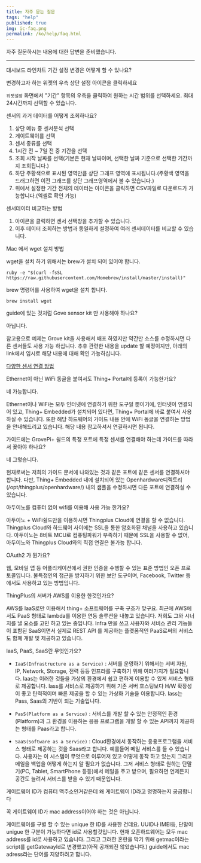 ```yaml
---
title: 자주 묻는 질문
tags: "help"
published: true
img: ic-faq.png
permalink: /ko/help/faq.html
---
```


자주 질문하시는 내용에 대한 답변을 준비했습니다.

---

<p class="dwfqExpand">  대시보드 라인차트 기간 설정 변경은 어떻게 할 수 있나요?</p>

변경하고자 하는 위젯의 우측 상단 <i class="fa fa-cog fa-lg"></i> 설정 아이콘을 클릭하세요

`위젯설정` 화면에서 "기간" 항목의 우측을 클릭하여 원하는 시간 범위를 선택하세요. 최대 24시간까지 선택할 수 있습니다.

<p class="dwfqExpand2"></p>

<p class="dwfqExpand"> 센서의 과거 데이터를 어떻게 조회하나요?</p>

1. 상단 메뉴 중 <i class="fa fd-menu_analysis fa-lg"></i> 센서분석 선택
2. 게이트웨이를 선택
3. 센서 종류를 선택
4. 1시간 전 ~ 7일 전 중 기간을 선택
5. 조회 시작 날짜를 선택(기본은 현재 날짜이며, 선택한 날짜 기준으로 선택한 기간까지 조회됩니다.)
6. 하단 주황색으로 표시된 영역만큼 상단 그래프 영역에 표시됩니다.(주황색 영역을 드래그하면 이전 그래프를 상단 그래프영역에서 볼 수 있습니다.)
7. 위에서 설정한 기간 전체의 데이터는 <i class="fa fa-fw fa-download fa-lg"></i> 아이콘을 클릭하면 CSV파일로 다운로드가 가능합니다.(엑셀로 확인 가능)

<p class="dwfqExpand2"></p>

<p class="dwfqExpand"> 센서데이터 비교하는 방법</p>

1. <i class="fa fa-fw fa-plus fa-lg"></i> 아이콘을 클릭하면 센서 선택창을 추가할 수 있습니다.
2. 이후 데이터 조회하는 방법과 동일하게 설정하여 여러 센서데이터를 비교할 수 있습니다.

<p class="dwfqExpand2"></p>

<div id='install_wget'></div>
<p class="dwfqExpand"> Mac 에서 wget 설치 방법</p>

wget을 설치 하기 위해서는 brew가 설치 되어 있어야 합니다.  
 
```
ruby -e "$(curl -fsSL https://raw.githubusercontent.com/Homebrew/install/master/install)"
```

brew 명령어를 사용하여 wget을 설치 합니다.  
 
```
brew install wget
```

<p class="dwfqExpand2"></p>

<p class="dwfqExpand"> guide에 있는 것처럼 Gove sensor kit 만 사용해야 하나요? </p>

아닙니다. 

참고용으로 예제는 Grove kit을 사용해서 배포 하였지만 약간만 소스를 수정하시면 다른 센서들도 사용 가능 하십니다.
추후 관련한 내용을 update 할 예정이지만, 아래의 link에서 임시로 해당 내용에 대해 확인 가능하십니다.

[다양한 센서 연결 방법](https://docs.google.com/document/d/1gk1RsXvfbD9eOiHQblpBcIgyJ7cYqb9pHqNSgId1s7U/edit)

<p class="dwfqExpand2"></p>

<p class="dwfqExpand"> Ethernet이 아닌 WiFi 동글을 붙여서도 Thing+ Portal에 등록이 가능한가요?</p>

네 가능합니다. 

Ethernet이나 WiFi는 모두 인터넷에 연결하기 위한 도구일 뿐이기에, 인터넷이 연결되어 있고, Thing+ Embedded가 설치되어 있다면, Thing+ Portal에 바로 붙여서 사용하실 수 있습니다. 
또한 해당 하드웨어의 가이드 내용 안에 WiFi 동글을 연결하는 방법을 안내해드리고 있습니다. 
해당 내용 참고하셔서 연결하시면 됩니다.

<p class="dwfqExpand2"></p>

<p class="dwfqExpand"> 가이드에는 GrovePi+ 쉴드의 특정 포트에 특정 센서를 연결해야 하는데 가이드를 따라서 꽂아야 하나요? </p>

네 그렇습니다.

현재로써는 저희의 가이드 문서에 나와있는 것과 같은 포트에 같은 센서를 연결하셔야 합니다. 
다만, Thing+ Embedded 내에 설치되어 있는 Openhardware디렉토리(/opt/thingplus/openhardware/) 내의 샘플을 수정하시면 다른 포트에 연결하실 수 있습니다.

<p class="dwfqExpand2"></p>

<p class="dwfqExpand"> 아두이노를 컴퓨터 없이 wifi를 이용해 사용 가능 한가요?</p>

아두이노 + WiFi쉴드만을 이용하시면 Thingplus Cloud에 연결을 할 수 없습니다.
Thingplus Cloud와 하드웨어 사이에는 SSL을 통한 암호화된 채널을 사용하고 있습니다.
아두이노는 8비트 MCU로 컴퓨팅파워가 부족하기 때문에 SSL을 사용할 수 없어, 아두이노와 Thingplus Cloud와의 직접 연결은 불가능 합니다.

<p class="dwfqExpand2"></p>

<p class="dwfqExpand"> OAuth2 가 뭔가요?</p>

웹, 모바일 앱 등 어플리케이션에서 권한 인증을 수행할 수 있는 표준 방법인 오픈 프로토콜입니다. 
불특정인의 접근을 방지하기 위한 보안 도구이며, Facebook, Twitter 등에서도 사용하고 있는 방법입니다.

<p class="dwfqExpand2"></p>

<p class="dwfqExpand"> ThingPlus의 서버가 AWS를 이용한 한것인가요? </p>

AWS를 IaaS로만 이용해서 thing+ 소프트웨어를 구축 구조가 맞구요. 
최근에 AWS에서도 PaaS 형태로 lambda를 이용한 연동 솔루션을 내놓고 있습니다. 
저희도 그와 시너지를 낼 요소를 고민 하고 있는 중입니다. 
Infra 만을 쓰고 사용자와 서비스 관리 기능들이 포함된 SaaS이면서 실제로 REST API 를 제공하는 플랫폼적인 PaaS로써의 서비스도 함께 개발 및 제공하고 있습니다.

<p class="dwfqExpand2"></p>

<p class="dwfqExpand"> IaaS, PaaS, SaaS란 무엇인가요?</p>

- `IaaS(Infrastructure as a Service)` : 서버를 운영하기 위해서는 서버 자원, IP, Network, Storage, 전력 등등 인프라를 구축하기 위해 여러가지가 필요합니다. Iaas는 이러한 것들을 가상의 환경에서 쉽고 편하게 이용할 수 있게 서비스 형태로 제공합니다. Iass를 서비스로 제공하기 위해 기존 서버 호스팅보다 H/W 확장성이 좋고 탄력적이며 빠른 제공을 할 수 있는 가상화 기술을 이용합니다. Iass는 Pass, Saas의 기반이 되는 기술입니다.

- `PasS(Platform as a Service)` : 서비스를 개발 할 수 있는 안정적인 환경(Platform)과 그 환경을 이용하는 응용 프로그램을 개발 할 수 있는 API까지 제공하는 형태를 Paas라고 합니다.

- `SaaS(Software as a Service)` : Cloud환경에서 동작하는 응용프로그램을 서비스 형태로 제공하는 것을 Saas라고 합니다. 예를들어 메일 서비스를 들 수 있습니다. 사용자는 이 시스템이 무엇으로 이루어져 있고 어떻게 동작 하고 있는지 그리고 메일을 백업을 어떻게 하는지 알 필요가 없습니다. 그저 서비스 형태로 원하는 단말기(PC, Tablet, SmartPhone 등등)에서 메일을 주고 받으며, 필요하면 언제든지 공간도 늘려서 서비스를 받을 수 있기 때문입니다.

<p class="dwfqExpand2"></p>

<p class="dwfqExpand"> 게이트웨이 ID가 컴퓨터 맥주소인거같은데 왜 게이트웨이 ID라고 명명하는지 궁금합니다 </p>

꼭 게이트웨이 ID가 mac address이어야 하는 것은 아닙니다. 

게이트웨이를 구별 할 수 있는 unique 한 ID를 사용한 건데요.
UUID나 IMEI등, 단말이 unigue 한 구분이 가능하다면 id로 사용할것입니다. 
현재 오픈하드웨어는 모두 mac address를 id로 사용하고 있습니다. 
그리고 그러한 혼란을 막기 위해 getmac이라는 script를 getGatewayId로 변경했고(아직 공개되진 않았습니다.) guide에서도 mac adress라는 단어를 지양하려고 합니다.

<p class="dwfqExpand2"></p>

<div class='scrolltop'>
    <div class='scroll icon'><i class="fa fa-arrow-circle-up"></i></div>
</div>

